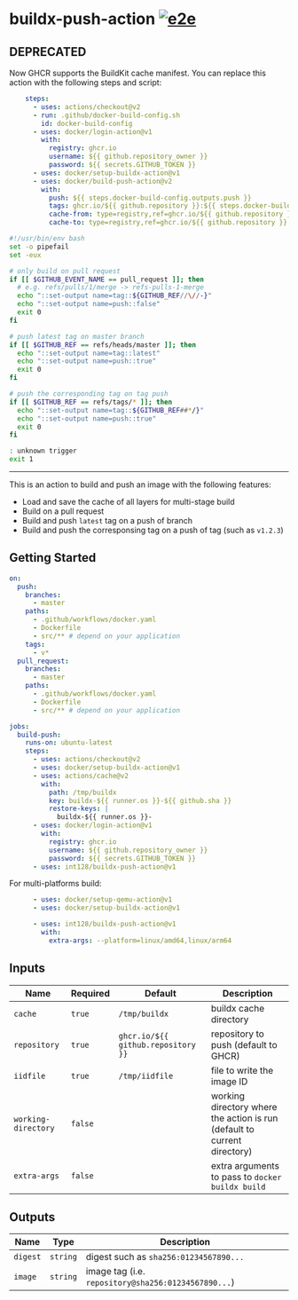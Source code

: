 # buildx-push-action [![e2e](https://github.com/int128/buildx-push-action/actions/workflows/e2e.yaml/badge.svg)](https://github.com/int128/buildx-push-action/actions/workflows/e2e.yaml)

## DEPRECATED

Now GHCR supports the BuildKit cache manifest.
You can replace this action with the following steps and script:

```yaml
    steps:
      - uses: actions/checkout@v2
      - run: .github/docker-build-config.sh
        id: docker-build-config
      - uses: docker/login-action@v1
        with:
          registry: ghcr.io
          username: ${{ github.repository_owner }}
          password: ${{ secrets.GITHUB_TOKEN }}
      - uses: docker/setup-buildx-action@v1
      - uses: docker/build-push-action@v2
        with:
          push: ${{ steps.docker-build-config.outputs.push }}
          tags: ghcr.io/${{ github.repository }}:${{ steps.docker-build-config.outputs.tag }}
          cache-from: type=registry,ref=ghcr.io/${{ github.repository }}:buildkit-cache
          cache-to: type=registry,ref=ghcr.io/${{ github.repository }}:buildkit-cache,mode=max
```

```sh
#!/usr/bin/env bash
set -o pipefail
set -eux

# only build on pull request
if [[ $GITHUB_EVENT_NAME == pull_request ]]; then
  # e.g. refs/pulls/1/merge -> refs-pulls-1-merge
  echo "::set-output name=tag::${GITHUB_REF//\//-}"
  echo "::set-output name=push::false"
  exit 0
fi

# push latest tag on master branch
if [[ $GITHUB_REF == refs/heads/master ]]; then
  echo "::set-output name=tag::latest"
  echo "::set-output name=push::true"
  exit 0
fi

# push the corresponding tag on tag push
if [[ $GITHUB_REF == refs/tags/* ]]; then
  echo "::set-output name=tag::${GITHUB_REF##*/}"
  echo "::set-output name=push::true"
  exit 0
fi

: unknown trigger
exit 1
```


----

This is an action to build and push an image with the following features:

- Load and save the cache of all layers for multi-stage build
- Build on a pull request
- Build and push `latest` tag on a push of branch
- Build and push the corresponsing tag on a push of tag (such as `v1.2.3`)


## Getting Started

```yaml
on:
  push:
    branches:
      - master
    paths:
      - .github/workflows/docker.yaml
      - Dockerfile
      - src/** # depend on your application
    tags:
      - v*
  pull_request:
    branches:
      - master
    paths:
      - .github/workflows/docker.yaml
      - Dockerfile
      - src/** # depend on your application

jobs:
  build-push:
    runs-on: ubuntu-latest
    steps:
      - uses: actions/checkout@v2
      - uses: docker/setup-buildx-action@v1
      - uses: actions/cache@v2
        with:
          path: /tmp/buildx
          key: buildx-${{ runner.os }}-${{ github.sha }}
          restore-keys: |
            buildx-${{ runner.os }}-
      - uses: docker/login-action@v1
        with:
          registry: ghcr.io
          username: ${{ github.repository_owner }}
          password: ${{ secrets.GITHUB_TOKEN }}
      - uses: int128/buildx-push-action@v1
```

For multi-platforms build:

```yaml
      - uses: docker/setup-qemu-action@v1
      - uses: docker/setup-buildx-action@v1

      - uses: int128/buildx-push-action@v1
        with:
          extra-args: --platform=linux/amd64,linux/arm64
```


## Inputs

| Name | Required | Default | Description
|------|----------|---------|------------
| `cache`               | `true`  | `/tmp/buildx` | buildx cache directory
| `repository`          | `true`  | `ghcr.io/${{ github.repository }}` | repository to push (default to GHCR)
| `iidfile`             | `true`  | `/tmp/iidfile` | file to write the image ID
| `working-directory`   | `false` | | working directory where the action is run (default to current directory)
| `extra-args`          | `false` | | extra arguments to pass to `docker buildx build`


## Outputs

| Name | Type | Description
|------|------|------------
| `digest` | `string` | digest such as `sha256:01234567890...`
| `image`  | `string` | image tag (i.e. `repository@sha256:01234567890...`)

